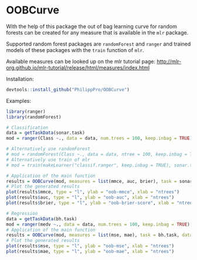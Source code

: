 # OOBCurve

With the help of this package the out of bag learning curve for random forests 
can be created for any measure that is available in the `mlr` package. 

Supported random forest packages are `randomForest` and `ranger` and trained models of 
these packages with the `train` function of `mlr`.

Available measures can be looked up on the mlr tutorial page: http://mlr-org.github.io/mlr-tutorial/release/html/measures/index.html

Installation: 

```R
devtools::install_github("PhilippPro/OOBCurve")
```

Examples: 

```R
library(ranger)
library(randomForest)

# Classification
data = getTaskData(sonar.task)
mod = ranger(Class ~., data = data, num.trees = 100, keep.inbag = TRUE)

# Alternatively use randomForest
# mod = randomForest(Class ~., data = data, ntree = 100, keep.inbag = TRUE)
# Alternatively use train of mlr
# mod = train(makeLearner("classif.ranger", keep.inbag = TRUE), sonar.task)

# Application of the main function
results = OOBCurve(mod, measures = list(mmce, auc, brier), task = sonar.task, data = data)
# Plot the generated results
plot(results$mmce, type = "l", ylab = "oob-mmce", xlab = "ntrees")
plot(results$auc, type = "l", ylab = "oob-auc", xlab = "ntrees")
plot(results$brier, type = "l", ylab = "oob-brier-score", xlab = "ntrees")

# Regression
data = getTaskData(bh.task)
mod = ranger(medv ~., data = data, num.trees = 100, keep.inbag = TRUE)
# Application of the main function
results = OOBCurve(mod, measures = list(mse, mae), task = bh.task, data = data)
# Plot the generated results
plot(results$mse, type = "l", ylab = "oob-mse", xlab = "ntrees")
plot(results$mae, type = "l", ylab = "oob-mae", xlab = "ntrees")
```

